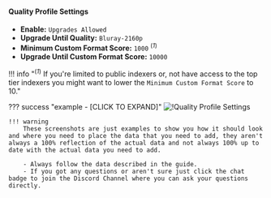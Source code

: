 #### Quality Profile Settings

- **Enable:** `Upgrades Allowed`
- **Upgrade Until Quality:** `Bluray-2160p`
- **Minimum Custom Format Score:** `1000` <sup>(*1*)</sup>
- **Upgrade Until Custom Format Score:** `10000`

!!! info "<sup>(*1*)</sup> If you're limited to public indexers or, not have access to the top tier indexers you might want to lower the `Minimum Custom Format Score` to 10."

??? success "example - [CLICK TO EXPAND]"
    ![!Quality Profile Settings](/SQP/images/1-4k-qp-settings-sqp1.png)

    !!! warning
        These screenshots are just examples to show you how it should look and where you need to place the data that you need to add, they aren't always a 100% reflection of the actual data and not always 100% up to date with the actual data you need to add.

        - Always follow the data described in the guide.
        - If you got any questions or aren't sure just click the chat badge to join the Discord Channel where you can ask your questions directly.
